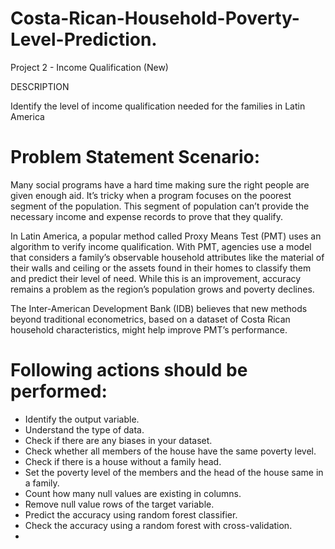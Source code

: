 # Costa-Rican-Household-Poverty-Level-Prediction.
Project 2 - Income Qualification (New)

DESCRIPTION

Identify the level of income qualification needed for the families in Latin America

# Problem Statement Scenario:
Many social programs have a hard time making sure the right people are given enough aid. It’s tricky when a program focuses on the poorest segment of the population. This segment of population can’t provide the necessary income and expense records to prove that they qualify.

In Latin America, a popular method called Proxy Means Test (PMT) uses an algorithm to verify income qualification. With PMT, agencies use a model that considers a family’s observable household attributes like the material of their walls and ceiling or the assets found in their homes to classify them and predict their level of need. While this is an improvement, accuracy remains a problem as the region’s population grows and poverty declines.

The Inter-American Development Bank (IDB) believes that new methods beyond traditional econometrics, based on a dataset of Costa Rican household characteristics, might help improve PMT’s performance.

# Following actions should be performed:
* Identify the output variable.
* Understand the type of data.
* Check if there are any biases in your dataset.
* Check whether all members of the house have the same poverty level.
* Check if there is a house without a family head.
* Set the poverty level of the members and the head of the house same in a family.
* Count how many null values are existing in columns.
* Remove null value rows of the target variable.
* Predict the accuracy using random forest classifier.
* Check the accuracy using a random forest with cross-validation.
* 
